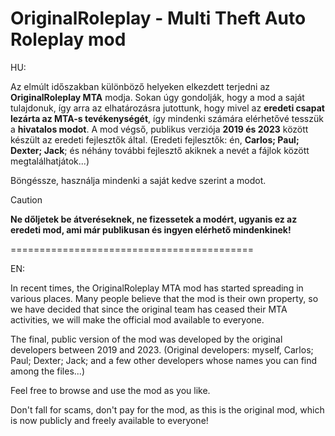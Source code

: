 # OriginalRoleplay - Multi Theft Auto Roleplay mod


HU:

Az elmúlt időszakban különböző helyeken elkezdett terjedni az **OriginalRoleplay MTA** modja. Sokan úgy gondolják, hogy a mod a saját tulajdonuk, így arra az elhatározásra jutottunk, hogy mivel az **eredeti csapat lezárta az MTA-s tevékenységét**, így mindenki számára elérhetővé tesszük a **hivatalos modot**. A mod végső, publikus verziója **2019 és 2023** között készült az eredeti fejlesztők által. (Eredeti fejlesztők: én, **Carlos; Paul; Dexter; Jack**; és néhány további fejlesztő akiknek a nevét a fájlok között megtalálhatjátok...) 

Böngéssze, használja mindenki a saját kedve szerint a modot. 

> [!CAUTION]
> **Ne dőljetek be átveréseknek, ne fizessetek a modért, ugyanis ez az eredeti mod, ami már publikusan és ingyen elérhető mindenkinek!**

==========================================

EN:


In recent times, the OriginalRoleplay MTA mod has started spreading in various places. Many people believe that the mod is their own property, so we have decided that since the original team has ceased their MTA activities, we will make the official mod available to everyone.

The final, public version of the mod was developed by the original developers between 2019 and 2023. (Original developers: myself, Carlos; Paul; Dexter; Jack; and a few other developers whose names you can find among the files...)

Feel free to browse and use the mod as you like.

Don't fall for scams, don't pay for the mod, as this is the original mod, which is now publicly and freely available to everyone!
